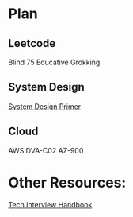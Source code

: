 # Plan

## Leetcode
Blind 75
Educative Grokking


## System Design
[System Design Primer](https://github.com/donnemartin/system-design-primer)

## Cloud
AWS DVA-C02
AZ-900


# Other Resources:
[Tech Interview Handbook](https://www.techinterviewhandbook.org/)
